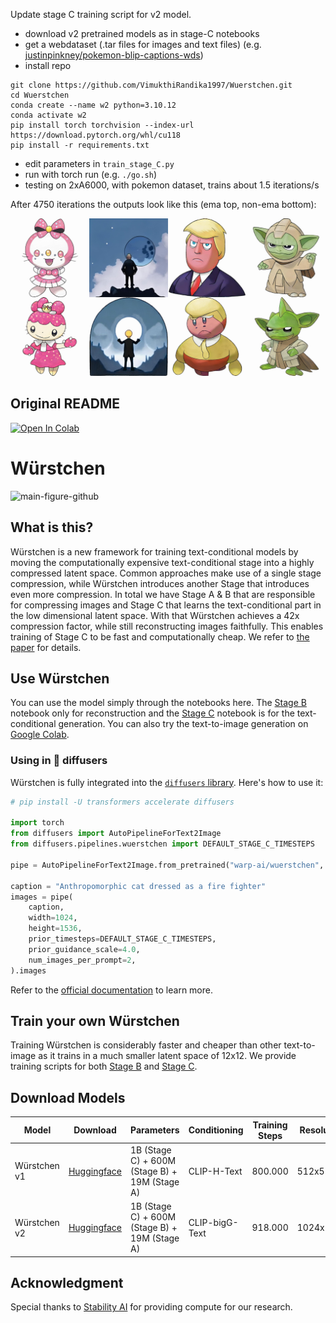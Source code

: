 Update stage C training script for v2 model.

- download v2 pretrained models as in stage-C notebooks
- get a webdataset (.tar files for images and text files) (e.g. [justinpinkney/pokemon-blip-captions-wds](https://huggingface.co/datasets/justinpinkney/pokemon-blip-captions-wds))
- install repo

```
git clone https://github.com/VimukthiRandika1997/Wuerstchen.git
cd Wuerstchen
conda create --name w2 python=3.10.12
conda activate w2
pip install torch torchvision --index-url https://download.pytorch.org/whl/cu118
pip install -r requirements.txt
```

- edit parameters in `train_stage_C.py`
- run with torch run (e.g. `./go.sh`)
- testing on 2xA6000, with pokemon dataset, trains about 1.5 iterations/s

After 4750 iterations the outputs look like this (ema top, non-ema bottom):

![](pokemon-004750.jpg)




## Original README


[![Open In Colab](https://colab.research.google.com/assets/colab-badge.svg)](https://colab.research.google.com/drive/1KeN407dItcjLcWdMLrByZ8mPa1MT2_DJ?usp=sharing)
# Würstchen
![main-figure-github](https://github.com/dome272/wuerstchen/assets/61938694/cc811cfd-c603-4767-bdc7-4cd1539daa35)


## What is this?
Würstchen is a new framework for training text-conditional models by moving the computationally expensive text-conditional stage into a highly compressed latent space. Common approaches make use of a single stage compression, while Würstchen introduces another Stage that introduces even more compression. In total we have Stage A & B that are responsible for compressing images and Stage C that learns the text-conditional part in the low dimensional latent space. With that Würstchen achieves a 42x compression factor, while still reconstructing images faithfully. This enables training of Stage C to be fast and computationally cheap. We refer to [the paper](https://arxiv.org/abs/2306.00637) for details.

## Use Würstchen
You can use the model simply through the notebooks here. The [Stage B](https://github.com/dome272/wuerstchen/blob/main/w%C3%BCrstchen-stage-B.ipynb) notebook only for reconstruction and the [Stage C](https://github.com/dome272/wuerstchen/blob/main/w%C3%BCrstchen-stage-C.ipynb) notebook is for the text-conditional generation. You can also try the text-to-image generation on [Google Colab](https://colab.research.google.com/drive/1KeN407dItcjLcWdMLrByZ8mPa1MT2_DJ?usp=sharing).

### Using in 🧨 diffusers

Würstchen is fully integrated into the [`diffusers` library](https://huggingface.co/docs/diffusers). Here's how to use it:

```python
# pip install -U transformers accelerate diffusers

import torch
from diffusers import AutoPipelineForText2Image
from diffusers.pipelines.wuerstchen import DEFAULT_STAGE_C_TIMESTEPS

pipe = AutoPipelineForText2Image.from_pretrained("warp-ai/wuerstchen", torch_dtype=torch.float16).to("cuda")

caption = "Anthropomorphic cat dressed as a fire fighter"
images = pipe(
    caption,
    width=1024,
    height=1536,
    prior_timesteps=DEFAULT_STAGE_C_TIMESTEPS,
    prior_guidance_scale=4.0,
    num_images_per_prompt=2,
).images
```

Refer to the [official documentation](https://huggingface.co/docs/diffusers/main/en/api/pipelines/wuerstchen) to learn more.

## Train your own Würstchen
Training Würstchen is considerably faster and cheaper than other text-to-image as it trains in a much smaller latent space of 12x12.
We provide training scripts for both [Stage B](https://github.com/dome272/wuerstchen/blob/main/train_stage_B.py) and [Stage C](https://github.com/dome272/wuerstchen/blob/main/train_stage_C.py).

## Download Models
| Model           | Download                                             | Parameters      | Conditioning                       | Training Steps | Resolution |
|-----------------|------------------------------------------------------|-----------------|------------------------------------|--------------------|------|
| Würstchen v1    | [Huggingface](https://huggingface.co/dome272/wuerstchen) | 1B (Stage C) + 600M (Stage B) + 19M (Stage A)  | CLIP-H-Text | 800.000| 512x512 |
| Würstchen v2    | [Huggingface](https://huggingface.co/dome272/wuerstchen) | 1B (Stage C) + 600M (Stage B) + 19M (Stage A)  | CLIP-bigG-Text | 918.000| 1024x1024 |

## Acknowledgment
Special thanks to [Stability AI](https://stability.ai/) for providing compute for our research.
